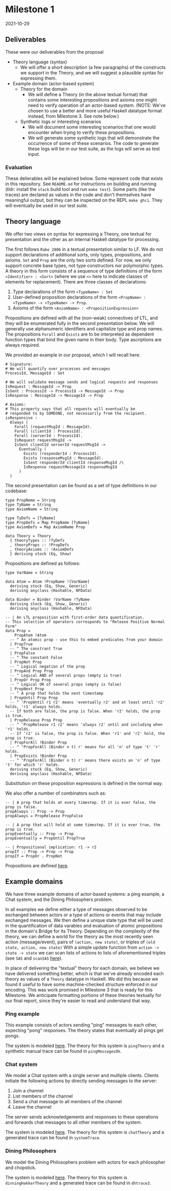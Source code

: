 # Milestone 1
2021-10-29

## Deliverables

These were our deliverables from the proposal

* Theory language (syntax)
  * We will offer a short description (a few paragraphs) of the constructs we support in the Theory, and we will suggest a plausible syntax for expressing them.
* Example domain (actor-based system)
  * Theory for the domain
    * We will define a Theory (in the above textual format) that contains some interesting propositions and axioms one might need to verify operation of an actor-based system. (NOTE: We've chosen to use a better and more useful Haskell datatype format instead, from Milestone 3. See note below.)
  * Synthetic logs or interesting scenarios
    * We will document some interesting scenarios that one would encounter when trying to verify these propositions.
    * We will generate some synthetic logs that will demonstrate the occurrence of some of these scenarios. The code to generate these logs will be in our test suite, as the logs will serve as test input.

### Evaluation

These delierables will be explained below. Some represent code that exists in this repository. See `README.md` for instructions on building and running (tldr: install the `stack` build tool and run `make test`). Some parts (like the traces) are declared as values in the code and don't themselves have meaningful output, but they can be inspected on the REPL `make ghci`. They will eventually be used in our test suite.

## Theory language

We offer two views on syntax for expressing a Theory, one textual for presentation and the other as an internal Haskell datatype for processing.

The first follows `Rabe 2006` in a textual presentation similar to LF. We do not support declarations of additional sorts, only types, propositions, and axioms. `Set` and `Prop` are the only two sorts defined. For now, we only support concrete base types, not type constructors nor polymorphic types. A theory in this form consists of a sequence of type definitions of the form `<Identifier> : <Sort>` (where we use `<>` here to indicate classes of elements for replacement). There are three classes of declarations:

1. Type declarations of the form `<TypeName> : Set`
2. User-defined proposition declarations of the form `<PropName> : <TypeName> -> <TypeName> -> Prop`.
3. Axioms of the form `<AxiomName> : <PropositionExpression>`

Propositions are defined with all the (non-weak) connectives of LTL, and they will be enumerated fully in the second presentation below. We will generally use alphanumeric identifiers and capitalize type and prop names. The propositions `Forall` and `Exists` are to be interpreted as dependent function types that bind the given name in their body. Type ascriptions are always required.

We provided an example in our proposal, which I will recall here:

```
# Signature:
# We will quantify over processes and messages
ProcessId, MessageId : Set

# We will validate message sends and logical requests and responses
IsRequest : MessageId -> Prop
IsSent : ProcessId -> ProcessId -> MessageId -> Prop
IsResponse : MessageId -> MessageId -> Prop

# Axioms:
# This property says that all requests will eventually be
# responded to by SOMEONE, not necessarily from the recipient.
isResponsive :
  Always (
    Forall (requestMsgId : MessageId).
    Forall (clientId : ProcessId).
    Forall (serverId : ProcessId).
    IsRequest requestMsgId ->
    IsSent clientId serverId requestMsgId ->
      Eventually (
        Exists (responderId : ProcessId).
        Exists (responseMsgId : MessageId).
        IsSent responderId clientId responseMsgId /\
        IsResponse requestMessageId responseMsgId
      )
  )
```

The second presentation can be found as a set of type definitions in our codebase:

```
type PropName = String
type TyName = String
type AxiomName = String

type TyDefs = [TyName]
type PropDefs = Map PropName [TyName]
type AxiomDefs = Map AxiomName Prop

data Theory = Theory
  { theoryTypes :: !TyDefs
  , theoryProps :: !PropDefs
  , theoryAxioms :: !AxiomDefs
  } deriving stock (Eq, Show)
```

Propositions are defined as follows:

```
type VarName = String

data Atom = Atom !PropName ![VarName]
  deriving stock (Eq, Show, Generic)
  deriving anyclass (Hashable, NFData)

data Binder = Binder !VarName !TyName
  deriving stock (Eq, Show, Generic)
  deriving anyclass (Hashable, NFData)

-- | An LTL proposition with first-order data quantification.
-- This selection of operators corresponds to "Release Positive Normal Form"
data Prop =
    PropAtom !Atom
  -- ^ An atomic prop - use this to embed predicates from your domain
  | PropTrue
  -- ^ The constrant True
  | PropFalse
  -- ^ The constant False
  | PropNot Prop
  -- ^ Logical negation of the prop
  | PropAnd Prop Prop
  -- ^ Logical AND of several props (empty is true)
  | PropOr Prop Prop
  -- ^ Logical OR of several props (empty is false)
  | PropNext Prop
  -- ^ A prop that holds the next timestamp
  | PropUntil Prop Prop
  -- ^ 'PropUntil r1 r2' means 'eventually r2' and at least until 'r2' holds, 'r1' always holds.
  -- If both are false, the prop is false. When 'r2' holds, the prop is true.
  | PropRelease Prop Prop
  -- ^ 'PropRelease r1 r2' means 'always r2' until and including when 'r1' holds.
  -- If 'r2' is false, the prop is false. When 'r1' and 'r2' hold, the prop is true.
  | PropForAll !Binder Prop
  -- ^ 'PropForAll (Binder n t) r' means for all 'n' of type 't' 'r' holds.
  | PropExists !Binder Prop
  -- ^ 'PropForAll (Binder n t) r' means there exists an 'n' of type 't' for which 'r' holds.
  deriving stock (Eq, Show, Generic)
  deriving anyclass (Hashable, NFData)
```

Substitution on these proposition expressions is defined in the normal way.

We also offer a number of combinators such as:

```
-- | A prop that holds at every timestep. If it is ever false, the prop is false.
propAlways :: Prop -> Prop
propAlways = PropRelease PropFalse

-- | A prop that will hold at some timestep. If it is ever true, the prop is true.
propEventually :: Prop -> Prop
propEventually = PropUntil PropTrue

-- | Propositional implication: r1 -> r2
propIf :: Prop -> Prop -> Prop
propIf = PropOr . PropNot
```

Propositions are defined [here](https://github.com/ejconlon/ltlspec/blob/master/src/Ltlspec.hs).

## Example domains

We have three example domains of actor-based systems: a ping example, a Chat system, and the Dining Philosophers problem.

In all examples we define either a type of messages observed to be exchanged between actors or a type of actions or events that may include exchanged messages. We then define a unique state type that will be used in the quantification of data varables and evaluation of atomic propositions in the domain's Bridge for its Theory. Depending on the complexity of the theory, we can define a world for the theory as the most recently seen action (message/event), pairs of `(action, new state)`, or triples of `(old state, action, new state)` With a simple update function from `action -> state -> state` we can scan lists of actions to lists of aforementioned triples (see `SAS` and `scanSAS` [here](https://github.com/ejconlon/ltlspec/blob/master/src/Ltlspec.hs)).

In place of delivering the "textual" theory for each domain, we believe we have delivered something better, which is that we've already encoded each theory as values of a `Theory` datatype in Haskell. We did this because we found it useful to have some machine-checked structure enforced in our encoding. This was work promised in Milestone 3 that is ready for this Milestone. We anticipate formatting portions of these theories textually for our final report, since they're easier to read and understand that way.

### Ping example

This example consists of actors sending "ping" messages to each other, expecting "pong" responses. The theory states that eventually all pings get pongs.

The system is modeled [here](https://github.com/ejconlon/ltlspec/blob/master/src/Ltlspec/Models/Ping.hs).
The theory for this system is `pingTheory` and a synthetic manual trace can be found in `pingMessagesOk`.

### Chat system

We model a Chat system with a single server and multiple clients. Clients initiate the following actions by directly sending messages to the server:

1. Join a channel
2. List members of the channel
3. Send a chat message to all members of the channel
4. Leave the channel

The server sends acknowledgements and responses to these operations and forwards chat messages to all other members of the system.

The system is modeled [here](https://github.com/ejconlon/ltlspec/blob/master/src/Ltlspec/Models/Chat.hs).
The theory for this system is `chatTheory` and a generated trace can be found in `systemTrace`.

### Dining Philosophers

We model the Dining Philosophers problem with actors for each philosopher and chopstick.

The system is modeled [here](https://github.com/ejconlon/ltlspec/blob/master/src/Ltlspec/Models/DiningHakker.hs).
The theory for this system is `dinningHakkerTheory` and a generated trace can be found in `dhtrace3`.
